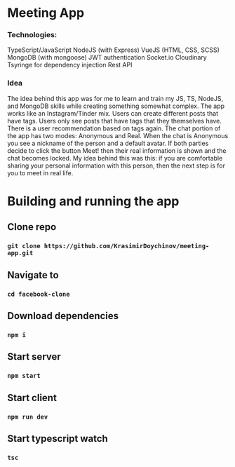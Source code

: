 # Meeting App

### Technologies:
TypeScript/JavaScript
NodeJS (with Express)
VueJS (HTML, CSS, SCSS)
MongoDB (with mongoose)
JWT authentication
Socket.io
Cloudinary
Tsyringe for dependency injection
Rest API

### Idea

The idea behind this app was for me to learn and train my JS, TS, NodeJS, and MongoDB skills while creating something somewhat complex.
The app works like an Instagram/Tinder mix. Users can create different posts that have tags. Users only see posts that have tags that they themselves have.
There is a user recommendation based on tags again. The chat portion of the app has two modes: Anonymous and Real. When the chat is Anonymous you see a nickname of the person
and a default avatar. If both parties decide to click the button Meet! then their real information is shown and the chat becomes locked. My idea behind this was this: if you are
comfortable sharing your personal information with this person, then the next step is for you to meet in real life.

# Building and running the app

## Clone repo

### `git clone https://github.com/KrasimirDoychinov/meeting-app.git`

## Navigate to

### `cd facebook-clone`

## Download dependencies

### `npm i`

## Start server

### `npm start`

## Start client

### `npm run dev`

## Start typescript watch

### `tsc`
